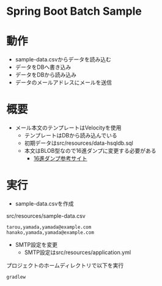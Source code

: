 Spring Boot Batch Sample
=====================================


# 動作

* sample-data.csvからデータを読み込む
* データをDBへ書き込み
* データをDBから読み込み
* データのメールアドレスにメールを送信

# 概要


* メール本文のテンプレートはVelocityを使用
    * テンプレートはDBから読み込んでいる
    * 初期データはsrc/resources/data-hsqldb.sql
    * 本文はBLOB型なので16進ダンプに変更する必要がある
        * [16進ダンプ参考サイト](http://d.hatena.ne.jp/oitomo/20090929/1254253786)

# 実行

* sample-data.csvを作成

src/resources/sample-data.csv

    tarou,yamada,yamada@example.com
    hanako,yamada,yamada@example.com
    
* SMTP設定を変更
    * SMTP設定はsrc/resources/application.yml


プロジェクトのホームディレクトリで以下を実行

    gradlew
